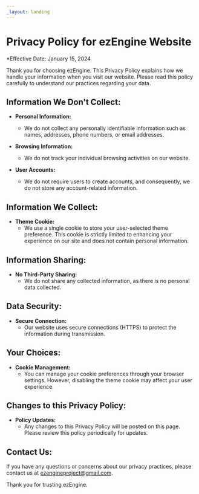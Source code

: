 ```yaml
---
_layout: landing
---
```


# Privacy Policy for ezEngine Website

*Effective Date: January 15, 2024

Thank you for choosing ezEngine. This Privacy Policy explains how we handle your information when you visit our website. Please read this policy carefully to understand our practices regarding your data.

## Information We Don't Collect:

- **Personal Information:**
  - We do not collect any personally identifiable information such as names, addresses, phone numbers, or email addresses.

- **Browsing Information:**
  - We do not track your individual browsing activities on our website.

- **User Accounts:**
  - We do not require users to create accounts, and consequently, we do not store any account-related information.

## Information We Collect:

- **Theme Cookie:**
  - We use a single cookie to store your user-selected theme preference. This cookie is strictly limited to enhancing your experience on our site and does not contain personal information.

## Information Sharing:

- **No Third-Party Sharing:**
  - We do not share any collected information, as there is no personal data collected.

## Data Security:

- **Secure Connection:**
  - Our website uses secure connections (HTTPS) to protect the information during transmission.

## Your Choices:

- **Cookie Management:**
  - You can manage your cookie preferences through your browser settings. However, disabling the theme cookie may affect your user experience.

## Changes to this Privacy Policy:

- **Policy Updates:**
  - Any changes to this Privacy Policy will be posted on this page. Please review this policy periodically for updates.

## Contact Us:

If you have any questions or concerns about our privacy practices, please contact us at <ezengineproject@gmail.com>.

Thank you for trusting ezEngine.